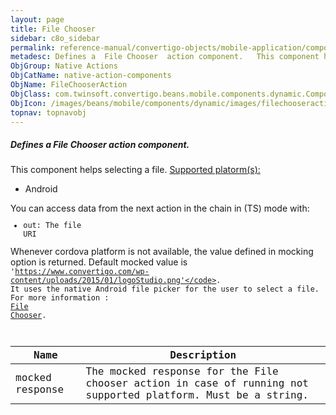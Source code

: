 ```yaml
---
layout: page
title: File Chooser
sidebar: c8o_sidebar
permalink: reference-manual/convertigo-objects/mobile-application/components/native-action-components/file-chooser/
metadesc: Defines a  File Chooser  action component.   This component helps selecting a file.  Supported platorm(s)     Android  You can access data from the ne
ObjGroup: Native Actions
ObjCatName: native-action-components
ObjName: FileChooserAction
ObjClass: com.twinsoft.convertigo.beans.mobile.components.dynamic.ComponentManager$1
ObjIcon: /images/beans/mobile/components/dynamic/images/filechooseraction_color_32x32.png
topnav: topnavobj
---
```

##### Defines a <i>File Chooser</i> action component. 
 This component helps selecting a file.
<u>Supported platorm(s):</u> <ul><li>Android</li></ul>You can access data from the next action in the chain in (TS) mode with: <code><ul><li>out: The file URI</li></ul></code>Whenever cordova platform is not available, the value defined in mocking option is returned.
 Default mocked value is <code>'https://www.convertigo.com/wp-content/uploads/2015/01/logoStudio.png'</code>.
It uses the native Android file picker for the user to select a file.
For more information : <a target='_blank' href='https://ionicframework.com/docs/v3/native/file-chooser/'>File Chooser</a>.

Name | Description 
--- | ---
mocked response | The mocked response for the File chooser action in case of running not supported platform. Must be a string.

